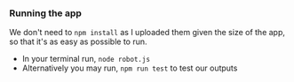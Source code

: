 ### Running the app

We don't need to `npm install` as I uploaded them given the size of the app, so that it's as easy as possible to run.

- In your terminal run, `node robot.js`
- Alternatively you may run, `npm run test` to test our outputs
